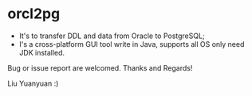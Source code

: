 # orcl2pg   

* It's to transfer DDL and data from Oracle to PostgreSQL; 
* I's a cross-platform GUI tool write in Java, supports all OS only need JDK installed.

Bug or issue report are welcomed. Thanks and Regards!

Liu Yuanyuan :)

